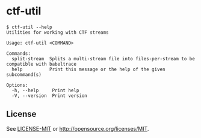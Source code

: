 # ctf-util

```
$ ctf-util --help
Utilities for working with CTF streams

Usage: ctf-util <COMMAND>

Commands:
  split-stream  Splits a multi-stream file into files-per-stream to be compatible with babeltrace
  help          Print this message or the help of the given subcommand(s)

Options:
  -h, --help     Print help
  -V, --version  Print version
```

## License

See [LICENSE-MIT](LICENSE-MIT) or http://opensource.org/licenses/MIT.
